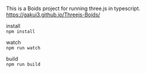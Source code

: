 This is a Boids project for running three.js in typescript.<br>
https://gakui3.github.io/Threejs-Boids/


install  
`npm install`  
  
watch  
`npm run watch`  

build  
`npm run build`  
